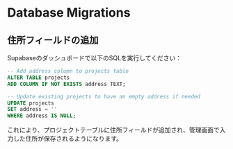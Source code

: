 # Database Migrations

## 住所フィールドの追加

Supabaseのダッシュボードで以下のSQLを実行してください：

```sql
-- Add address column to projects table
ALTER TABLE projects
ADD COLUMN IF NOT EXISTS address TEXT;

-- Update existing projects to have an empty address if needed
UPDATE projects
SET address = ''
WHERE address IS NULL;
```

これにより、プロジェクトテーブルに住所フィールドが追加され、管理画面で入力した住所が保存されるようになります。